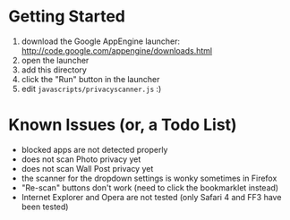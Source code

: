 Getting Started
===============

1. download the Google AppEngine launcher: http://code.google.com/appengine/downloads.html
2. open the launcher
3. add this directory
4. click the "Run" button in the launcher
5. edit `javascripts/privacyscanner.js` :)

Known Issues (or, a Todo List)
==============================

- blocked apps are not detected properly
- does not scan Photo privacy yet
- does not scan Wall Post privacy yet
- the scanner for the dropdown settings is wonky sometimes in Firefox
- "Re-scan" buttons don't work (need to click the bookmarklet instead)
- Internet Explorer and Opera are not tested (only Safari 4 and FF3 have been tested)
